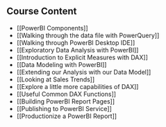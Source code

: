 ## Course Content 

+ [[PowerBI Components]] 
+ [[Walking through the data file with PowerQuery]]
+ [[Walking through PowerBI Desktop IDE]]
+ [[Exploratory Data Analysis with PowerBI]]
+ [[Introduction to Explicit Measures with DAX]]
+ [[Data Modeling with PowerBI]]
+ [[Extending our Analysis with our Data Model]]
+ [[Looking at Sales Trends]]
+ [[Explore a little more capabilities of DAX]] 
+ [[Useful Common DAX Functions]]
+ [[Building PowerBI Report Pages]]
+ [[Publishing to PowerBI Service]]
+ [[Productionize a PowerBI Report]]

